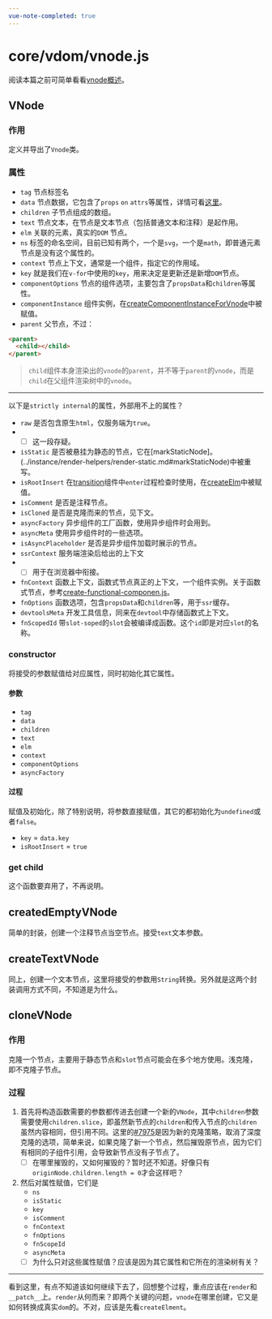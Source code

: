 ```yaml
---
vue-note-completed: true
---
```

# core/vdom/vnode.js
阅读本篇之前可简单看看[vnode概述](./README.md)。
## VNode
### 作用
定义并导出了`Vnode`类。
### 属性
- `tag` 节点标签名
- `data` 节点数据，它包含了`props` `on` `attrs`等属性，详情可看[这里]()。
- `children` 子节点组成的数组。
- `text` 节点文本，在节点是文本节点（包括普通文本和注释）是起作用。
- `elm` 关联的元素，真实的`DOM` 节点。
- `ns` 标签的命名空间，目前已知有两个，一个是`svg`，一个是`math`，即普通元素节点是没有这个属性的。
- `context` 节点上下文，通常是一个组件，指定它的作用域。
- `key` 就是我们在`v-for`中使用的`key`，用来决定是更新还是新增`DOM`节点。
- `componentOptions` 节点的组件选项，主要包含了`propsData`和`children`等属性。
- `componentInstance` 组件实例，在[createComponentInstanceForVnode](./create-component.md)中被赋值。
- `parent` 父节点，不过：
```html
<parent>
  <child></child>
</parent>
```
> `child`组件本身渲染出的`vnode`的`parent`，并不等于`parent`的`vnode`，而是`child`在父组件渲染树中的`vnode`。
--- 
以下是`strictly internal`的属性，外部用不上的属性？
- `raw` 是否包含原生`html`，仅服务端为`true`。
- - [ ] 这一段存疑。
- `isStatic` 是否被悬挂为静态的节点，它在[markStaticNode]。(../instance/render-helpers/render-static.md#markStaticNode)中被重写。
- `isRootInsert` 在[transition]()组件中`enter`过程检查时使用，在[createElm]()中被赋值。
- `isComment` 是否是注释节点。
- `isCloned` 是否是克隆而来的节点，见下文。
- `asyncFactory` 异步组件的工厂函数，使用异步组件时会用到。
- `asyncMeta` 使用异步组件时的一些选项。
- `isAsyncPlaceholder` 是否是异步组件加载时展示的节点。
- `ssrContext` 服务端渲染后给出的上下文
- - [ ] 用于在浏览器中衔接。
- `fnContext` 函数上下文，函数式节点真正的上下文，一个组件实例。关于函数式节点，参考[create-functional-componen.js](./create-functional-component.md)。
- `fnOptions` 函数选项，包含`propsData`和`children`等，用于`ssr`缓存。
- `devtoolsMeta` 开发工具信息，同来在`devtool`中存储函数式上下文。
- `fnScopedId` 带`slot-soped`的`slot`会被编译成函数。这个`id`即是对应`slot`的名称。
### constructor
将接受的参数赋值给对应属性，同时初始化其它属性。
#### 参数
- `tag`
- `data`
- `children`
- `text`
- `elm`
- `context`
- `componentOptions`
- `asyncFactory`
#### 过程
赋值及初始化，除了特别说明，将参数直接赋值，其它的都初始化为`undefined`或者`false`。
- `key` = `data.key`
- `isRootInsert` = `true`
### get child
这个函数要弃用了，不再说明。
## createdEmptyVNode
简单的封装，创建一个注释节点当空节点。接受`text`文本参数。
## createTextVNode
同上，创建一个文本节点，这里将接受的参数用`String`转换。另外就是这两个封装调用方式不同，不知道是为什么。
## cloneVNode
### 作用
克隆一个节点，主要用于静态节点和`slot`节点可能会在多个地方使用。浅克隆，即不克隆子节点。
### 过程
1. 首先将构造函数需要的参数都传进去创建一个新的`VNode`，其中`children`参数需要使用`children.slice`，即虽然新节点的`children`和传入节点的`children`虽然内容相同，但引用不同。这里的[#7975](https://github.com/vuejs/vue/issues/7975)是因为新的克隆策略，取消了深度克隆的选项，简单来说，如果克隆了新一个节点，然后摧毁原节点，因为它们有相同的子组件引用，会导致新节点没有子节点了。
   - [ ] 在哪里摧毁的，又如何摧毁的？暂时还不知道。好像只有`originNode.children.length = 0`才会这样吧？
2. 然后对属性赋值，它们是
   - `ns`
   - `isStatic`
   - `key`
   - `isComment`
   - `fnContext`
   - `fnOptions`
   - `fnScopeId`
   - `asyncMeta`
   - [ ] 为什么只对这些属性赋值？应该是因为其它属性和它所在的渲染树有关？

---
看到这里，有点不知道该如何继续下去了，回想整个过程，重点应该在`render`和`__patch__`上。`render`从何而来？即两个关键的问题，`vnode`在哪里创建，它又是如何转换成真实`dom`的。不对，应该是先看`createElment`。
